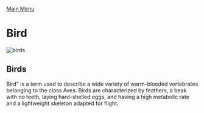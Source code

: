 [Main Menu](README.md)
# Bird

![birds](https://currumbinvetservices.com.au/wp-content/uploads/2023/01/bird-physiology.jpg)

## Birds

Bird" is a term used to describe a wide variety of warm-blooded vertebrates belonging to the class Aves. Birds are characterized by feathers, a beak with no teeth, laying hard-shelled eggs, and having a high metabolic rate and a lightweight skeleton adapted for flight.
